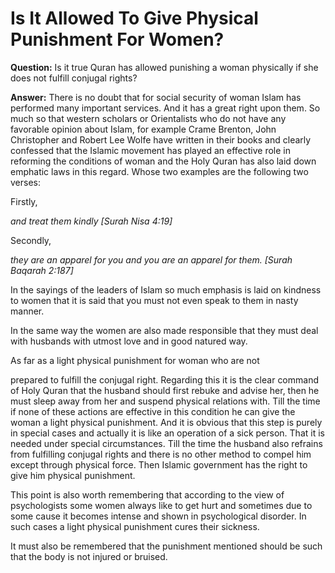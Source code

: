 Is It Allowed To Give Physical Punishment For Women?
====================================================

**Question:** Is it true Quran has allowed punishing a woman physically
if she does not fulfill conjugal rights?

**Answer:** There is no doubt that for social security of woman Islam
has performed many important services. And it has a great right upon
them. So much so that western scholars or Orientalists who do not have
any favorable opinion about Islam, for example Crame Brenton, John
Christopher and Robert Lee Wolfe have written in their books and clearly
confessed that the Islamic movement has played an effective role in
reforming the conditions of woman and the Holy Quran has also laid down
emphatic laws in this regard. Whose two examples are the following two
verses:

Firstly,

*and treat them kindly [Surah Nisa 4:19]*

Secondly,

*they are an apparel for you and you are an apparel for them. [Surah
Baqarah 2:187]*

In the sayings of the leaders of Islam so much emphasis is laid on
kindness to women that it is said that you must not even speak to them
in nasty manner.

In the same way the women are also made responsible that they must deal
with husbands with utmost love and in good natured way.

As far as a light physical punishment for woman who are not

prepared to fulfill the conjugal right. Regarding this it is the clear
command of Holy Quran that the husband should first rebuke and advise
her, then he must sleep away from her and suspend physical relations
with. Till the time if none of these actions are effective in this
condition he can give the woman a light physical punishment. And it is
obvious that this step is purely in special cases and actually it is
like an operation of a sick person. That it is needed under special
circumstances. Till the time the husband also refrains from fulfilling
conjugal rights and there is no other method to compel him except
through physical force. Then Islamic government has the right to give
him physical punishment.

This point is also worth remembering that according to the view of
psychologists some women always like to get hurt and sometimes due to
some cause it becomes intense and shown in psychological disorder. In
such cases a light physical punishment cures their sickness.

It must also be remembered that the punishment mentioned should be such
that the body is not injured or bruised.

